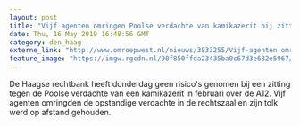 ```yaml
---
layout: post
title: "Vijf agenten omringen Poolse verdachte van kamikazerit bij zitting"
date: Thu, 16 May 2019 16:48:56 GMT
category: den_haag
externe_link: "http://www.omroepwest.nl/nieuws/3833255/Vijf-agenten-omringen-Poolse-verdachte-van-kamikazerit-bij-zitting"
feature_image: "https://imgw.rgcdn.nl/90f850ffda23435ba0c67d3e682e5967/opener/3766520.jpg"
---
```


De Haagse rechtbank heeft donderdag geen risico's genomen bij een zitting tegen de Poolse verdachte van een kamikazerit in februari over de A12. Vijf agenten omringden de opstandige verdachte in de rechtszaal en zijn tolk werd op afstand gehouden.
